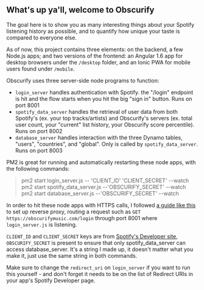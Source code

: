 ## What's up ya'll, welcome to Obscurify

The goal here is to show you as many interesting things about
your Spotify listening history as possible, and to quantify
how unique your taste is compared to everyone else.


As of now, this project contains three elements: on the backend, a few Node.js apps; and two versions of the frontend: an Angular 1.6 app for desktop browsers under the `/desktop` folder, and an Ionic PWA for mobile users found under `/mobile`.

Obscurify uses three server-side node programs to function:

* `login_server` handles authentication with Spotify. the "/login" endpoint is hit and the flow starts when you hit the big "sign in" button. Runs on port 8001
* `spotify_data_server` handles the retrieval of user data from both Spotify's (ex. your top tracks/artists) and Obscurify's servers (ex. total user count, your "current" list history, your Obscurify score percentile). Runs on port 8002
* `database_server` handles interaction with the three Dynamo tables, "users", "countries", and "global". Only is called by `spotify_data_server`. Runs on port 8003

PM2 is great for running and automatically restarting these node apps, with the following commands:

> pm2 start login_server.js -- 'CLIENT_ID' 'CLIENT_SECRET' --watch<br />
> pm2 start spotify_data_server.js --'OBSCURIFY_SECRET' --watch<br />
> pm2 start database_server.js --'OBSCURIFY_SECRET' --watch<br />

In order to hit these node apps with HTTPS calls, I followed [a guide like this](https://www.digitalocean.com/community/tutorials/how-to-set-up-a-node-js-application-for-production-on-ubuntu-16-04#set-up-nginx-as-a-reverse-proxy-server) to set up reverse proxy, routing a request such as `GET https://obscurifymusic.com/login` through port 8001 where `login_server.js` is listening.

`CLIENT_ID` and `CLIENT_SECRET` keys are from [Spotify's Developer site](https://developer.spotify.com/my-applications/), `OBSCURIFY_SECRET` is present to ensure that only spotify_data_server can access database_server. It's a string I made up, it doesn't matter what you make it, just use the same string in both commands.

Make sure to change the `redirect_uri` on `login_server` if you want to run this yourself - and don't forget it needs to be on the list of Redirect URIs in your app's Spotify Developer page.

